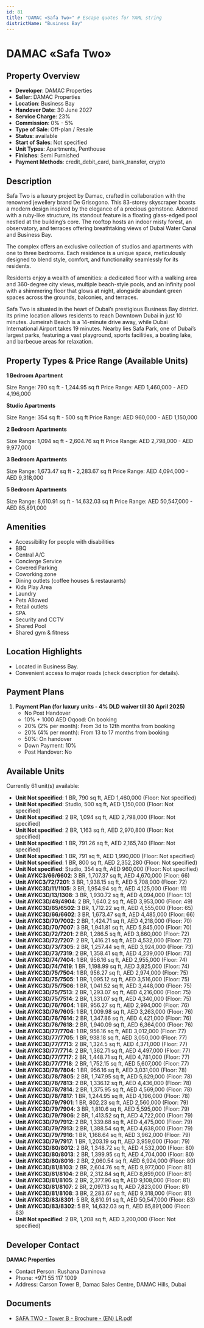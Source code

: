 ```yaml
---
id: 81
title: "DAMAC «Safa Two»" # Escape quotes for YAML string
districtName: "Business Bay"
---
```


# DAMAC «Safa Two»

## Property Overview
- **Developer**: DAMAC Properties
- **Seller**: DAMAC Properties
- **Location**: Business Bay
- **Handover Date**: 30 June 2027
- **Service Charge**: 23%
- **Commission**: 0% - 5%
- **Type of Sale**: Off-plan / Resale
- **Status**: available
- **Start of Sales**: Not specified
- **Unit Types**: Apartments, Penthouse
- **Finishes**: Semi Furnished
- **Payment Methods**: credit_debit_card, bank_transfer, crypto

## Description
Safa Two is a luxury project by Damac, crafted in collaboration with the renowned jewellery brand De Grisogono. This 83-storey skyscraper boasts a modern design inspired by the elegance of a precious gemstone. Adorned with a ruby-like structure, its standout feature is a floating glass-edged pool nestled at the building’s core. The rooftop hosts an indoor misty forest, an observatory, and terraces offering breathtaking views of Dubai Water Canal and Business Bay.

The complex offers an exclusive collection of studios and apartments with one to three bedrooms. Each residence is a unique space, meticulously designed to blend style, comfort, and functionality seamlessly for its residents.

Residents enjoy a wealth of amenities: a dedicated floor with a walking area and 360-degree city views, multiple beach-style pools, and an infinity pool with a shimmering floor that glows at night, alongside abundant green spaces across the grounds, balconies, and terraces.

Safa Two is situated in the heart of Dubai’s prestigious Business Bay district. Its prime location allows residents to reach Downtown Dubai in just 10 minutes. Jumeirah Beach is a 14-minute drive away, while Dubai International Airport takes 19 minutes. Nearby lies Safa Park, one of Dubai’s largest parks, featuring a vast playground, sports facilities, a boating lake, and barbecue areas for relaxation.

## Property Types & Price Range (Available Units)
**1 Bedroom Apartment**

Size Range: 790 sq ft - 1,244.95 sq ft
Price Range: AED 1,460,000 - AED 4,196,000

**Studio Apartments**

Size Range: 354 sq ft - 500 sq ft
Price Range: AED 960,000 - AED 1,150,000

**2 Bedroom Apartments**

Size Range: 1,094 sq ft - 2,604.76 sq ft
Price Range: AED 2,798,000 - AED 9,977,000

**3 Bedroom Apartments**

Size Range: 1,673.47 sq ft - 2,283.67 sq ft
Price Range: AED 4,094,000 - AED 9,318,000

**5 Bedroom Apartments**

Size Range: 8,610.91 sq ft - 14,632.03 sq ft
Price Range: AED 50,547,000 - AED 85,891,000

## Amenities
- Accessibility for people with disabilities
- BBQ
- Central A/C
- Concierge Service
- Covered Parking
- Coworking zone
- Dining outlets  (coffee houses & restaurants)
- Kids Play Area
- Laundry
- Pets Allowed
- Retail outlets
- SPA
- Security and CCTV
- Shared Pool
- Shared gym & fitness

## Location Highlights
- Located in Business Bay.
- Convenient access to major roads (check description for details).

## Payment Plans
1. **Payment Plan (for luxury units - 4% DLD waiver till 30 April 2025)**
   - No Post Handover
   - 10% + 1000 AED Oqood: On booking
   - 20% (2% per month): From 3d to 12th months from booking
   - 20% (4% per month): From 13 to 17 months from booking
   - 50%: On handover
   - Down Payment: 10%
   - Post Handover: No

## Available Units
Currently 61 unit(s) available:
- **Unit Not specified**: 1 BR, 790 sq ft, AED 1,460,000 (Floor: Not specified)
- **Unit Not specified**: Studio, 500 sq ft, AED 1,150,000 (Floor: Not specified)
- **Unit Not specified**: 2 BR, 1,094 sq ft, AED 2,798,000 (Floor: Not specified)
- **Unit Not specified**: 2 BR, 1,163 sq ft, AED 2,970,800 (Floor: Not specified)
- **Unit Not specified**: 1 BR, 791.26 sq ft, AED 2,165,740 (Floor: Not specified)
- **Unit Not specified**: 1 BR, 791 sq ft, AED 1,990,000 (Floor: Not specified)
- **Unit Not specified**: 1 BR, 800 sq ft, AED 2,352,280 (Floor: Not specified)
- **Unit Not specified**: Studio, 354 sq ft, AED 960,000 (Floor: Not specified)
- **Unit AYKC3/66/6602**: 3 BR, 1,707.37 sq ft, AED 4,670,000 (Floor: 66)
- **Unit AYKC3/72/7201**: 3 BR, 1,938.15 sq ft, AED 5,708,000 (Floor: 72)
- **Unit AYKC3D/11/1105**: 3 BR, 1,954.94 sq ft, AED 4,125,000 (Floor: 11)
- **Unit AYKC3D/13/1308**: 3 BR, 1,930.72 sq ft, AED 4,094,000 (Floor: 13)
- **Unit AYKC3D/49/4904**: 2 BR, 1,640.2 sq ft, AED 3,953,000 (Floor: 49)
- **Unit AYKC3D/65/6502**: 3 BR, 1,712.22 sq ft, AED 4,555,000 (Floor: 65)
- **Unit AYKC3D/66/6602**: 3 BR, 1,673.47 sq ft, AED 4,485,000 (Floor: 66)
- **Unit AYKC3D/70/7002**: 2 BR, 1,424.71 sq ft, AED 4,218,000 (Floor: 70)
- **Unit AYKC3D/70/7007**: 3 BR, 1,941.81 sq ft, AED 5,845,000 (Floor: 70)
- **Unit AYKC3D/72/7201**: 2 BR, 1,286.5 sq ft, AED 3,860,000 (Floor: 72)
- **Unit AYKC3D/72/7207**: 2 BR, 1,416.21 sq ft, AED 4,532,000 (Floor: 72)
- **Unit AYKC3D/73/7305**: 2 BR, 1,257.44 sq ft, AED 3,924,000 (Floor: 73)
- **Unit AYKC3D/73/7319**: 2 BR, 1,358.41 sq ft, AED 4,239,000 (Floor: 73)
- **Unit AYKC3D/74/7404**: 1 BR, 956.16 sq ft, AED 2,955,000 (Floor: 74)
- **Unit AYKC3D/74/7419**: 1 BR, 1,198.99 sq ft, AED 3,825,000 (Floor: 74)
- **Unit AYKC3D/75/7504**: 1 BR, 956.27 sq ft, AED 2,974,000 (Floor: 75)
- **Unit AYKC3D/75/7505**: 1 BR, 1,095.12 sq ft, AED 3,516,000 (Floor: 75)
- **Unit AYKC3D/75/7506**: 1 BR, 1,041.52 sq ft, AED 3,448,000 (Floor: 75)
- **Unit AYKC3D/75/7513**: 2 BR, 1,293.07 sq ft, AED 4,216,000 (Floor: 75)
- **Unit AYKC3D/75/7514**: 2 BR, 1,331.07 sq ft, AED 4,340,000 (Floor: 75)
- **Unit AYKC3D/76/7604**: 1 BR, 956.27 sq ft, AED 2,994,000 (Floor: 76)
- **Unit AYKC3D/76/7605**: 1 BR, 1,009.98 sq ft, AED 3,263,000 (Floor: 76)
- **Unit AYKC3D/76/7614**: 2 BR, 1,347.86 sq ft, AED 4,421,000 (Floor: 76)
- **Unit AYKC3D/76/7618**: 2 BR, 1,940.09 sq ft, AED 6,364,000 (Floor: 76)
- **Unit AYKC3D/77/7704**: 1 BR, 956.16 sq ft, AED 3,012,000 (Floor: 77)
- **Unit AYKC3D/77/7705**: 1 BR, 938.18 sq ft, AED 3,050,000 (Floor: 77)
- **Unit AYKC3D/77/7713**: 2 BR, 1,324.5 sq ft, AED 4,371,000 (Floor: 77)
- **Unit AYKC3D/77/7714**: 2 BR, 1,362.71 sq ft, AED 4,497,000 (Floor: 77)
- **Unit AYKC3D/77/7717**: 2 BR, 1,448.71 sq ft, AED 4,781,000 (Floor: 77)
- **Unit AYKC3D/77/7718**: 2 BR, 1,752.15 sq ft, AED 5,607,000 (Floor: 77)
- **Unit AYKC3D/78/7804**: 1 BR, 956.16 sq ft, AED 3,031,000 (Floor: 78)
- **Unit AYKC3D/78/7805**: 2 BR, 1,747.95 sq ft, AED 5,629,000 (Floor: 78)
- **Unit AYKC3D/78/7813**: 2 BR, 1,336.12 sq ft, AED 4,436,000 (Floor: 78)
- **Unit AYKC3D/78/7814**: 2 BR, 1,375.95 sq ft, AED 4,569,000 (Floor: 78)
- **Unit AYKC3D/78/7817**: 1 BR, 1,244.95 sq ft, AED 4,196,000 (Floor: 78)
- **Unit AYKC3D/79/7901**: 1 BR, 802.23 sq ft, AED 2,560,000 (Floor: 79)
- **Unit AYKC3D/79/7904**: 3 BR, 1,810.6 sq ft, AED 5,595,000 (Floor: 79)
- **Unit AYKC3D/79/7906**: 2 BR, 1,413.52 sq ft, AED 4,722,000 (Floor: 79)
- **Unit AYKC3D/79/7912**: 2 BR, 1,339.68 sq ft, AED 4,475,000 (Floor: 79)
- **Unit AYKC3D/79/7913**: 2 BR, 1,388.54 sq ft, AED 4,638,000 (Floor: 79)
- **Unit AYKC3D/79/7916**: 1 BR, 1,168.64 sq ft, AED 3,962,000 (Floor: 79)
- **Unit AYKC3D/79/7917**: 1 BR, 1,203.19 sq ft, AED 3,959,000 (Floor: 79)
- **Unit AYKC3D/80/8012**: 2 BR, 1,348.72 sq ft, AED 4,532,000 (Floor: 80)
- **Unit AYKC3D/80/8013**: 2 BR, 1,399.95 sq ft, AED 4,704,000 (Floor: 80)
- **Unit AYKC3D/80/8016**: 2 BR, 2,060.54 sq ft, AED 6,924,000 (Floor: 80)
- **Unit AYKC3D/81/8103**: 2 BR, 2,604.76 sq ft, AED 9,977,000 (Floor: 81)
- **Unit AYKC3D/81/8104**: 2 BR, 2,312.84 sq ft, AED 8,859,000 (Floor: 81)
- **Unit AYKC3D/81/8105**: 2 BR, 2,377.96 sq ft, AED 9,108,000 (Floor: 81)
- **Unit AYKC3D/81/8107**: 2 BR, 2,097.13 sq ft, AED 7,823,000 (Floor: 81)
- **Unit AYKC3D/81/8108**: 3 BR, 2,283.67 sq ft, AED 9,318,000 (Floor: 81)
- **Unit AYKC3D/83/8301**: 5 BR, 8,610.91 sq ft, AED 50,547,000 (Floor: 83)
- **Unit AYKC3D/83/8302**: 5 BR, 14,632.03 sq ft, AED 85,891,000 (Floor: 83)
- **Unit Not specified**: 2 BR, 1,208 sq ft, AED 3,200,000 (Floor: Not specified)

## Developer Contact
**DAMAC Properties**
- Contact Person: Rushana Daminova
- Phone: +971 55 117 1009
- Address: Carson Tower B, Damac Sales Centre, DAMAC Hills, Dubai

## Documents
- [SAFA TWO - Tower B - Brochure - (EN) LR.pdf](https://cdn.geniemap.net/2023/12/14/bJINbmBTZL3BZgzejnrRsWRL7ggXDkFMeKxH19qF.pdf)
